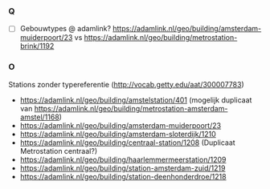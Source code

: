  ### Q
 - [ ] Gebouwtypes @ adamlink? https://adamlink.nl/geo/building/amsterdam-muiderpoort/23 vs https://adamlink.nl/geo/building/metrostation-brink/1192



### O
Stations zonder typereferentie (http://vocab.getty.edu/aat/300007783)

* https://adamlink.nl/geo/building/amstelstation/401 (mogelijk duplicaat van https://adamlink.nl/geo/building/metrostation-amsterdam-amstel/1168)
* https://adamlink.nl/geo/building/amsterdam-muiderpoort/23
* https://adamlink.nl/geo/building/amsterdam-sloterdijk/1210
* https://adamlink.nl/geo/building/centraal-station/1208 (Duplicaat Metrostation centraal?)
* https://adamlink.nl/geo/building/haarlemmermeerstation/1209
* https://adamlink.nl/geo/building/station-amsterdam-zuid/1219
* https://adamlink.nl/geo/building/station-deenhonderdroe/1218